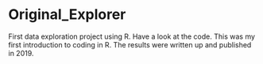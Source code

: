 # Original_Explorer
First data exploration project using R. Have a look at the code. This was my first introduction to coding in R. The results were written up and published in 2019.
